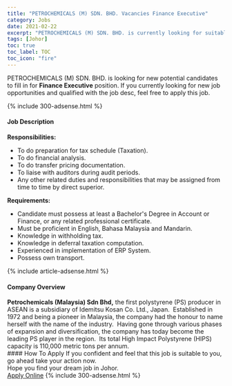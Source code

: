 ```yaml
---
title: "PETROCHEMICALS (M) SDN. BHD. Vacancies Finance Executive" 
category: Jobs 
date: 2021-02-22 
excerpt: "PETROCHEMICALS (M) SDN. BHD. is currently looking for suitable person to fill in the Finance Executive which based in Johor" 
tags: [Johor] 
toc: true 
toc_label: TOC 
toc_icon: "fire" 
--- 
```


<p>PETROCHEMICALS (M) SDN. BHD. is looking for new potential candidates to fill in for <b>Finance Executive</b> position. If you currently looking for new job opportunities and qualified with the job desc, feel free to apply this job.
</p>{% include 300-adsense.html %} 
<div><div><h4>Job Description</h4></div><div><div><span><div><p><strong>Responsibilities:</strong></p><ul><li>To do preparation for tax schedule (Taxation).</li><li>To do financial analysis.</li><li>To do transfer pricing documentation.</li><li>To liaise with auditors during audit periods.</li><li>Any other related duties and responsibilities that may be assigned from time to time by direct superior.</li></ul><p><strong>Requirements:</strong></p><ul><li>Candidate must possess at least a Bachelor's Degree in Account or Finance, or any related professional certificate.</li><li>Must be proficient in English, Bahasa Malaysia and Mandarin.</li><li>Knowledge in withholding tax.</li><li>Knowledge in deferral taxation computation.</li><li>Experienced in implementation of ERP System.</li><li>Possess own transport.</li></ul></div></span></div></div></div> 
{% include article-adsense.html %} 
<div><div><h4>Company Overview</h4></div><div><div><span><div><div><strong>Petrochemicals (Malaysia) Sdn Bhd,</strong> the first polystyrene (PS) producer in ASEAN is a subsidiary of Idemitsu Kosan Co. Ltd., Japan.&#160; Established in 1972 and being a pioneer in Malaysia, the company had the honour to name herself with the name of the industry.&#160; Having gone through various phases of expansion and diversification, the company has today become the leading PS player in the region.&#160; Its total High Impact Polystyrene (HIPS) capacity is 110,000 metric tons per annum.</div></div></span></div></div></div> 
#### How To Apply 
If you confident and feel that this job is suitable to you, go ahead take your action now. <br/> 
Hope you find your dream job in Johor. <br/> 
<a href="https://www.jobstreet.com.my/en/job/finance-executive-4487443?jobId=jobstreet-my-job-4487443&" class="btn btn--info" target="_blank" rel="nofollow noopenner">Apply Online</a> 
{% include 300-adsense.html %} 
